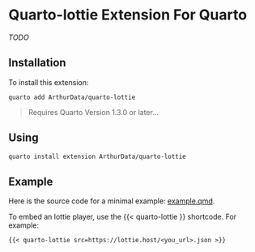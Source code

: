 # Quarto-lottie Extension For Quarto

_TODO_

## Installation

To install this extension:

```
quarto add ArthurData/quarto-lottie
```

> Requires Quarto Version 1.3.0 or later...

## Using

``` bash
quarto install extension ArthurData/quarto-lottie
```

## Example

Here is the source code for a minimal example: [example.qmd](example.qmd).

To embed an lottie player, use the {{< quarto-lottie }} shortcode. For example:

```default
{{< quarto-lottie src=https://lottie.host/<you_url>.json >}}
```

